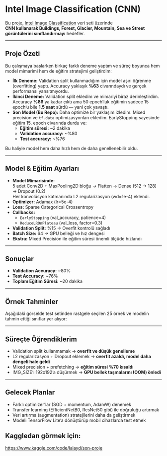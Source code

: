 
# Intel Image Classification (CNN)

Bu proje, [Intel Image Classification](https://www.kaggle.com/datasets/puneet6060/intel-image-classification) veri seti üzerinde  
**CNN kullanarak Buildings, Forest, Glacier, Mountain, Sea ve Street görüntülerini sınıflandırmayı** hedefler.  

---

## Proje Özeti
Bu çalışmaya başlarken birkaç farklı deneme yaptım ve süreç boyunca hem model mimarimi hem de eğitim stratejimi geliştirdim:  

- **İlk Deneme:** Validation split kullanmadığım için model aşırı öğrenme (overfitting) yaptı. Accuracy yaklaşık **%63** civarındaydı ve gerçek performansı yansıtmıyordu.  
- **İkinci Deneme:** Validation split ekledim ve mimariyi biraz derinleştirdim. Accuracy **%86**’ya kadar çıktı ama 50 epoch’luk eğitimin sadece 15 epoch’u bile **1.5 saat** sürdü — yani çok yavaştı.  
- **Son Model (Bu Repo):** Daha optimize bir yaklaşım izledim. Mixed precision ve `tf.data` optimizasyonları ekledim. EarlyStopping sayesinde eğitim 15. epoch civarında durdu ve:  
  - **Eğitim süresi:** ~2 dakika  
  - **Validation accuracy:** ~%80  
  - **Test accuracy:** ~%76  

Bu haliyle model hem daha hızlı hem de daha genellenebilir oldu.

---

## Model & Eğitim Ayarları
- **Model Mimarisinde:**  
  5 adet Conv2D + MaxPooling2D bloğu → Flatten → Dense (512 → 128) → Dropout (0.2)  
  Her konvolüsyon katmanında L2 regularizasyon (wd=1e-4) eklendi.  
- **Optimizer:** Adamax (lr=5e-4)  
- **Loss:** Sparse Categorical Crossentropy  
- **Callbacks:**  
  - `EarlyStopping` (val_accuracy, patience=4)  
  - `ReduceLROnPlateau` (val_loss, factor=0.3)  
- **Validation Split:** %15 → Overfit kontrolü sağladı  
- **Batch Size:** 64 → GPU belleği ve hız dengesi  
- **Ekstra:** Mixed Precision ile eğitim süresi önemli ölçüde hızlandı  

---

## Sonuçlar
- **Validation Accuracy:** ~80%  
- **Test Accuracy:** ~76%  
- **Toplam Eğitim Süresi:** ~20 dakika  

---

## Örnek Tahminler
Aşağıdaki görselde test setinden rastgele seçilen 25 örnek ve modelin tahmin ettiği sınıflar yer alıyor:

---

## Süreçte Öğrendiklerim
- Validation split kullanmamak → **overfit ve düşük genelleme**  
- L2 regularizasyon + Dropout eklemek → **overfit azaldı, model daha dengeli hale geldi**  
- Mixed precision + prefetching → **eğitim süresi %70 kısaldı**  
- IMG_SIZE’ı 192x192’a düşürmek → **GPU bellek taşmalarını (OOM) önledi**  

---

## Gelecek Planlar
- Farklı optimizer’lar (SGD + momentum, AdamW) denemek  
- Transfer learning (EfficientNetB0, ResNet50 gibi) ile doğruluğu artırmak  
- Veri artırma (augmentation) stratejilerini daha da geliştirmek  
- Modeli TensorFlow Lite’a dönüştürüp mobil cihazlarda test etmek  

## Kaggledan görmek için:
https://www.kaggle.com/code/lalayd/son-proje
